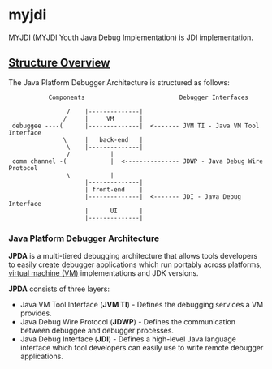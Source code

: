 # myjdi

MYJDI (MYJDI Youth Java Debug Implementation) is JDI implementation.


## [Structure Overview](https://docs.oracle.com/javase/8/docs/technotes/guides/jpda/architecture.html)

The Java Platform Debugger Architecture is structured as follows:

```
           Components                          Debugger Interfaces

                /    |--------------|
               /     |     VM       |
 debuggee ----(      |--------------|  <------- JVM TI - Java VM Tool Interface
               \     |   back-end   |
                \    |--------------|
                /           |
 comm channel -(            |  <--------------- JDWP - Java Debug Wire Protocol
                \           |
                     |--------------|
                     | front-end    |
                     |--------------|  <------- JDI - Java Debug Interface
                     |      UI      |
                     |--------------|
```

### Java Platform Debugger Architecture

__JPDA__ is a multi-tiered debugging architecture
that allows tools developers to easily create debugger applications which run portably across platforms,
[virtual machine (VM)](https://docs.oracle.com/javase/8/docs/technotes/guides/jpda/architecture.html#vm)
implementations and JDK versions.

__JPDA__ consists of three layers:

- Java VM Tool Interface (__JVM TI__) -
Defines the debugging services a VM provides.
- Java Debug Wire Protocol (__JDWP__) -
Defines the communication between debuggee and debugger processes.
- Java Debug Interface (__JDI__) -
Defines a high-level Java language interface which tool developers can easily use to write remote debugger applications.
